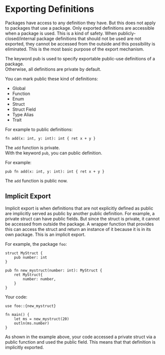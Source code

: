 # Exporting Definitions
Packages have access to any definition they have. But this does not apply to packages that use a package. Only exported definitions are accessible when a package is used. This is a kind of safety. When publicly-closed/internal package definitions that should not be used are not exported, they cannot be accessed from the outside and this possibility is eliminated. This is the most basic purpose of the export mechanism.

The keyword pub is used to specify exportable public-use definitions of a package.\
Otherwise, all definitions are private by default.

You can mark public these kind of definitions:
- Global
- Function
- Enum
- Struct
- Struct Field
- Type Alias
- Trait

For example to public definitions: 
```
fn add(x: int, y: int): int { ret x + y }
```
The `add` function is private.\
With the keyword `pub`, you can public definition.

For example: 
```
pub fn add(x: int, y: int): int { ret x + y }
```
The `add` function is public now.

## Implicit Export
Implicit export is when definitions that are not explicitly defined as public are implicitly served as public by another public definition. For example, a private struct can have public fields. But since the struct is private, it cannot be accessed from outside the package. A wrapper function that provides this can access the struct and return an instance of it because it is in its own package. This is an implicit export.

For example, the package `foo`:
```
struct MyStruct {
    pub number: int
}

pub fn new_mystruct(number: int): MyStruct {
    ret MyStruct{
        number: number,
    }
}
```
Your code:
```
use foo::{new_mystruct}

fn main() {
    let ms = new_mystruct(20)
    outln(ms.number)
}
```
As shown in the example above, your code accessed a private struct via a public function and used the public field. This means that that definition is implicitly exported. 